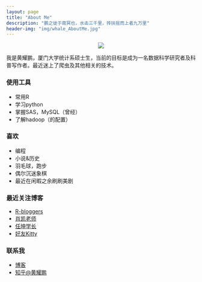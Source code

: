 ```yaml
---
layout: page
title: "About Me"
description: "鹏之徙于南冥也，水击三千里，抟扶摇而上者九万里"
header-img: "img/whale_AboutMe.jpg"
---
```


<center>
    <p><img src="https://raw.githubusercontent.com/yphuang/yphuang.github.io/master/img/about-me.png" align="center"></p>
</center>

我是黄耀鹏，厦门大学统计系硕士生，当前的目标是成为一名数据科学研究者及科普写作者。最近迷上了爬虫及其他相关的技术。

### 使用工具


- 常用R
- 学习python
- 掌握SAS，MySQL（曾经）
- 了解hadoop（的配置）


### 喜欢


- 编程
- 小说&历史
- 羽毛球，跑步
- 偶尔沉迷象棋
- 最近在闲暇之余刷刷美剧


### 最近关注博客

- [R-bloggers](http://www.r-bloggers.com/)
- [肖凯老师](http://xccds1977.blogspot.jp/)
- [任坤学长](http://renkun.me/)
- [好友Kitty](http://norris-niu.github.io/)


### 联系我

- [博客](http://yphuang.github.io/about/)
- [知乎@黄耀鹏](https://www.zhihu.com/people/brightbirdhuang)







